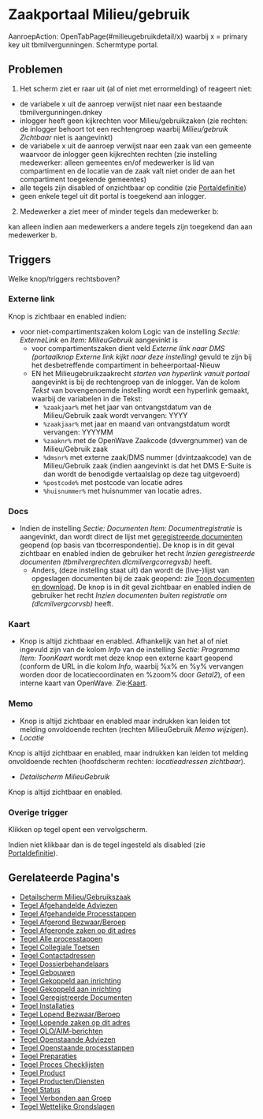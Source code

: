 # Zaakportaal Milieu/gebruik

AanroepAction: OpenTabPage(#milieugebruikdetail/x) waarbij x = primary key uit tbmilvergunningen.
Schermtype portal.

## Problemen

1) Het scherm ziet er raar uit (al of niet met errormelding) of reageert niet:

* de variabele x uit de aanroep verwijst niet naar een bestaande tbmilvergunningen.dnkey
* inlogger heeft geen kijkrechten voor Milieu/gebruikzaken (zie rechten: de inlogger behoort tot een rechtengroep waarbij *Milieu/gebruik Zichtbaar* niet is aangevinkt)
* de variabele x uit de aanroep verwijst naar een zaak van een gemeente waarvoor de inlogger geen kijkrechten rechten (zie instelling medewerker: alleen gemeentes en/of medewerker is lid van compartiment en de locatie van de zaak valt niet onder de aan het compartiment toegekende gemeentes)
* alle tegels zijn disabled of onzichtbaar op conditie (zie [Portaldefinitie](/docs/instellen_inrichten/portaldefinitie.md))
* geen enkele tegel uit dit portal is toegekend aan inlogger.

2) Medewerker a ziet meer of minder tegels dan medewerker b:

kan alleen indien aan medewerkers a andere tegels zijn toegekend dan aan medewerker b.

## Triggers

Welke knop/triggers rechtsboven?

### Externe link

Knop is zichtbaar en enabled indien:

* voor niet-compartimentszaken kolom Logic van de instelling *Sectie: ExterneLink* en *Item: MilieuGebruik* aangevinkt is
  * voor compartimentszaken dient veld *Externe link naar DMS (portaalknop Externe link kijkt naar deze instelling)* gevuld te zijn bij het desbetreffende compartiment in beheerportaal-Nieuw
  * EN het Milieugebruikzaakrecht *starten van hyperlink vanuit portaal* aangevinkt is bij de rechtengroep van de inlogger. Van de kolom *Tekst* van bovengenoemde instelling wordt een hyperlink gemaakt, waarbij de variabelen in die Tekst:
    * `%zaakjaar%` met het jaar van ontvangstdatum van de Milieu/Gebruik zaak wordt vervangen: YYYY
    * `%zaakjaar%`  met jaar en maand van ontvangstdatum wordt vervangen: YYYYMM
    * `%zaaknr%`  met de OpenWave Zaakcode (dvvergnummer) van de Milieu/Gebruik zaak
    * `%dmsnr%` met externe zaak/DMS nummer (dvintzaakcode) van de Milieu/Gebruik zaak (indien aangevinkt is dat het DMS E-Suite is dan wordt de benodigde vertaalslag op deze tag uitgevoerd)
    * `%postcode%` met postcode van locatie adres
    * `%huisnummer%` met huisnummer van locatie adres.

### Docs

* Indien de instelling *Sectie: Documenten Item: Documentregistratie* is aangevinkt, dan wordt direct de lijst met [geregistreerde documenten](/docs/probleemoplossing/module_overstijgende_schermen/geregistreerde_documenten.md) geopend (op basis van tbcorrespondentie). De knop is in dit geval zichtbaar en enabled indien de gebruiker het recht *Inzien geregistreerde documenten (tbmilvergrechten.dlcmilvergcorregvsb)* heeft.
  * Anders, (deze instelling staat uit) dan wordt de (live-)lijst van opgeslagen documenten bij de zaak geopend: zie [Toon documenten en download](/docs/probleemoplossing/programmablokken/toon_documenten_en_download.md). De knop is in dit geval zichtbaar en enabled indien de gebruiker het recht *Inzien documenten buiten registratie om (dlcmilvergcorvsb)* heeft.

### Kaart

* Knop is altijd zichtbaar en enabled. Afhankelijk van het al of niet ingevuld zijn van de kolom *Info* van de instelling *Sectie: Programma Item: ToonKaart* wordt met deze knop een externe kaart geopend (conform de URL in die kolom *Info*, waarbij %x% en %y% vervangen worden door de locatiecoordinaten en %zoom% door *Getal2*), of een interne kaart van OpenWave. Zie:[Kaart](/docs/probleemoplossing/module_overstijgende_schermen/kaart.md).

### Memo

* Knop is altijd zichtbaar en enabled maar indrukken kan leiden tot melding onvoldoende rechten (rechten MilieuGebruik *Memo wijzigen*).
* *Locatie*

Knop is altijd zichtbaar en enabled, maar indrukken kan leiden tot melding onvoldoende rechten (hoofdscherm rechten: *locatieadressen zichtbaar*).

* *Detailscherm MilieuGebruik*

Knop is altijd zichtbaar en enabled.

### Overige trigger

Klikken op tegel opent een vervolgscherm.

Indien niet klikbaar dan is de tegel ingesteld als disabled (zie [Portaldefinitie](/docs/instellen_inrichten/portaldefinitie.md)).

## Gerelateerde Pagina's

* [Detailscherm Milieu/Gebruikszaak](/docs/probleemoplossing/portalen_en_moduleschermen/zaakportaal_milieu_gebruik/detailscherm_milieu_gebruikszaken.md)
* [Tegel Afgehandelde Adviezen](/docs/probleemoplossing/portalen_en_moduleschermen/zaakportaal_milieu_gebruik/tegel_afgehandelde_adviezen.md)
* [Tegel Afgehandelde Processtappen](/docs/probleemoplossing/portalen_en_moduleschermen/zaakportaal_milieu_gebruik/tegel_afgehandelde_processtappen.md)
* [Tegel Afgerond Bezwaar/Beroep](/docs/probleemoplossing/portalen_en_moduleschermen/zaakportaal_milieu_gebruik/tegel_afgerond_bezwaar_beroep.md)
* [Tegel Afgeronde zaken op dit adres](/docs/probleemoplossing/portalen_en_moduleschermen/zaakportaal_milieu_gebruik/tegel_afgesloten_zaken_op_dit_adres.md)
* [Tegel Alle processtappen](/docs/probleemoplossing/portalen_en_moduleschermen/zaakportaal_milieu_gebruik/tegel_alle_processtappen.md)
* [Tegel Collegiale Toetsen](/docs/probleemoplossing/portalen_en_moduleschermen/zaakportaal_milieu_gebruik/tegel_collegiale_toetsen.md)
* [Tegel Contactadressen](/docs/probleemoplossing/portalen_en_moduleschermen/zaakportaal_milieu_gebruik/tegel_contactadressen.md)
* [Tegel Dossierbehandelaars](/docs/probleemoplossing/portalen_en_moduleschermen/zaakportaal_milieu_gebruik/tegel_dossierbehandelaars.md)
* [Tegel Gebouwen](/docs/probleemoplossing/portalen_en_moduleschermen/zaakportaal_milieu_gebruik/tegel_gebouwen.md)
* [Tegel Gekoppeld aan inrichting](/docs/probleemoplossing/portalen_en_moduleschermen/zaakportaal_milieu_gebruik/tegel_gekoppeld_aan_inrichting.md)
* [Tegel Gekoppeld aan inrichting](/docs/probleemoplossing/portalen_en_moduleschermen/zaakportaal_milieu_gebruik.md)
* [Tegel Geregistreerde Documenten](/docs/probleemoplossing/portalen_en_moduleschermen/zaakportaal_milieu_gebruik/tegel_geregistreerde_documenten.md)
* [Tegel Installaties](/docs/probleemoplossing/portalen_en_moduleschermen/zaakportaal_milieu_gebruik/tegel_installaties.md)
* [Tegel Lopend Bezwaar/Beroep](/docs/probleemoplossing/portalen_en_moduleschermen/zaakportaal_milieu_gebruik/tegel_lopend_bezwaar_beroep.md)
* [Tegel Lopende zaken op dit adres](/docs/probleemoplossing/portalen_en_moduleschermen/zaakportaal_milieu_gebruik/tegel_lopende_zaken_op_dit_adres.md)
* [Tegel OLO/AIM-berichten](/docs/probleemoplossing/portalen_en_moduleschermen/zaakportaal_milieu_gebruik/tegel_olo-aim-berichten.md)
* [Tegel Openstaande Adviezen](/docs/probleemoplossing/portalen_en_moduleschermen/zaakportaal_milieu_gebruik/tegel_openstaande_adviezen.md)
* [Tegel Openstaande processtappen](/docs/probleemoplossing/portalen_en_moduleschermen/zaakportaal_milieu_gebruik/tegel_openstaande_processtappen.md)
* [Tegel Preparaties](/docs/probleemoplossing/portalen_en_moduleschermen/zaakportaal_milieu_gebruik/tegel_preparaties.md)
* [Tegel Proces Checklijsten](/docs/probleemoplossing/portalen_en_moduleschermen/zaakportaal_milieu_gebruik/tegel_proces_checklijsten.md)
* [Tegel Product](/docs/probleemoplossing/portalen_en_moduleschermen/zaakportaal_milieu_gebruik/tegel_product.md)
* [Tegel Producten/Diensten](/docs/probleemoplossing/portalen_en_moduleschermen/zaakportaal_milieu_gebruik/tegel_producten_diensten.md)
* [Tegel Status](/docs/probleemoplossing/portalen_en_moduleschermen/zaakportaal_milieu_gebruik/tegel_status.md)
* [Tegel Verbonden aan Groep](/docs/probleemoplossing/portalen_en_moduleschermen/zaakportaal_milieu_gebruik/tegel_verbonden_aan_groep.md)
* [Tegel Wettelijke Grondslagen](/docs/probleemoplossing/portalen_en_moduleschermen/zaakportaal_milieu_gebruik/tegel_wettelijke_grondslagen.md)
